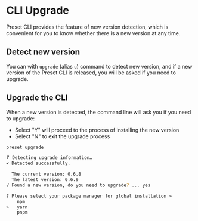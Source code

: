 # CLI Upgrade

Preset CLI provides the feature of new version detection, which is convenient for you to know whether there is a new version at any time.

## Detect new version

You can with `upgrade` (alias `u`) command to detect new version, and if a new version of the Preset CLI is released, you will be asked if you need to upgrade.

## Upgrade the CLI

When a new version is detected, the command line will ask you if you need to upgrade:

- Select "Y" will proceed to the process of installing the new version
- Select "N" to exit the upgrade process

```bash
preset upgrade

⠏ Detecting upgrade information…
✔ Detected successfully.

  The current version: 0.6.8
  The latest version: 0.6.9
√ Found a new version, do you need to upgrade? ... yes

? Please select your package manager for global installation »
    npm
>   yarn
    pnpm
```
